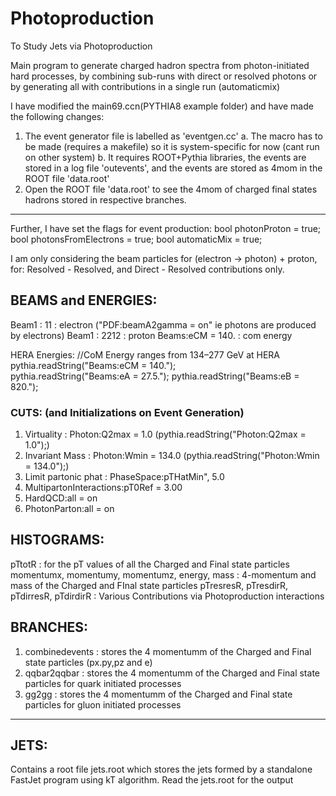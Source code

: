 # Photoproduction
To Study Jets via Photoproduction 

Main program to generate charged hadron spectra from photon-initiated
hard processes, by combining sub-runs with direct or resolved photons
or by generating all with contributions in a single run (automaticmix)

I have modified the main69.ccn(PYTHIA8 example folder) and have made the following changes:
1. The event generator file is labelled as 'eventgen.cc' 
  a. The macro has to be made (requires a makefile) so it is system-specific for now (cant run on other system)
  b. It requires ROOT+Pythia libraries, the events are stored in a log file 'outevents',
     and the events are stored as 4mom in the ROOT file 'data.root'
2. Open the ROOT file 'data.root' to see the 4mom of charged final states hadrons stored in respective branches.

--------------------------------------------------------------------------------------------------------------

Further, I have set the flags for event production: 
bool photonProton = true;
bool photonsFromElectrons = true;
bool automaticMix = true;

I am only considering the beam particles for (electron -> photon) + proton, for:
Resolved - Resolved, and Direct - Resolved contributions only.

## BEAMS and ENERGIES:
  Beam1 : 11 : electron ("PDF:beamA2gamma = on" ie photons are produced by electrons)
  Beam1 : 2212 : proton
  Beams:eCM = 140. : com energy
  
  HERA Energies: //CoM Energy ranges from 134–277 GeV at HERA 
    pythia.readString("Beams:eCM = 140.");	 
    pythia.readString("Beams:eA  = 27.5.");
    pythia.readString("Beams:eB  = 820.");

### CUTS: (and Initializations on Event Generation)
1. Virtuality : Photon:Q2max = 1.0                 (pythia.readString("Photon:Q2max = 1.0");)
2. Invariant Mass : Photon:Wmin  = 134.0           (pythia.readString("Photon:Wmin  = 134.0");)
3. Limit partonic phat : PhaseSpace:pTHatMin", 5.0
4. MultipartonInteractions:pT0Ref = 3.00
5. HardQCD:all = on
6. PhotonParton:all = on

## HISTOGRAMS:
pTtotR : for the pT values of all the Charged and Final state particles
momentumx, momentumy, momentumz, energy,  mass : 4-momentum and mass of the Charged and FInal state particles
pTresresR, pTresdirR, pTdirresR, pTdirdirR : Various Contributions via Photoproduction interactions

## BRANCHES:
1. combinedevents : stores the 4 momentumm of the Charged and Final state particles (px.py,pz and e)
2. qqbar2qqbar : stores the 4 momentumm of the Charged and Final state particles for quark initiated processes
3. gg2gg : stores the 4 momentumm of the Charged and Final state particles for gluon initiated processes

--------------------------------------------------------------------------------------------------------------

## JETS:

Contains a root file jets.root which stores the jets formed by a standalone FastJet program using kT algorithm.
Read the jets.root for the output



